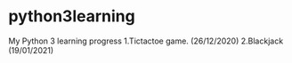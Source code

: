 # python3learning
My Python 3 learning progress
1.Tictactoe game. (26/12/2020)
2.Blackjack (19/01/2021)
